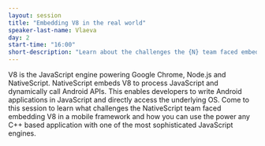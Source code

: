 ```yaml
---
layout: session
title: "Embedding V8 in the real world"
speaker-last-name: Vlaeva
day: 2
start-time: "16:00"
short-description: "Learn about the challenges the {N} team faced embedding V8."
---
```


V8 is the JavaScript engine powering Google Chrome, Node.js and NativeScript.
NativeScript embeds V8 to process JavaScript and dynamically call Android APIs. This enables developers to write Android applications in JavaScript and directly access the underlying OS.
Come to this session to learn what challenges the NativeScript team faced embedding V8 in a mobile framework and how you can use the power any C++ based application with one of the most sophisticated JavaScript engines.

